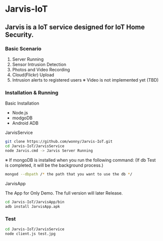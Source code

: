 # Jarvis-IoT

## Jarvis is a IoT service designed for IoT Home Security.

### Basic Scenario

  1. Server Running
  2. Sensor Intrusion Detection
  3. Photos and Video Recording
  4. Cloud(Flickr) Upload
  5. Intrusion alerts to registered users
    ※ Video is not implemented yet (TBD) 

### Installation & Running

Basic Installation
  - Node.js
  - modgoDB
  - Android ADB

JarvisService 

``` sh
git clone https://github.com/wonny/Jarvis-IoT.git
cd Jarvis-IoT/JarvisService
node Jarvis.cmd -> Jarvis Server Running
```
※ If mongoDB is installed when you run the following command:
(If db Test is completed, it will be the background process.)
``` sh
mongod --dbpath /* the path that you want to use the db */
```

JarvisApp

The App for Only Demo. The full version will later Release.

``` sh
cd Jarvis-IoT/JarvisApp/bin
adb install JarvisApp.apk
```
### Test

``` sh
cd Jarvis-IoT/JarvisService
node client.js test.jpg
```
